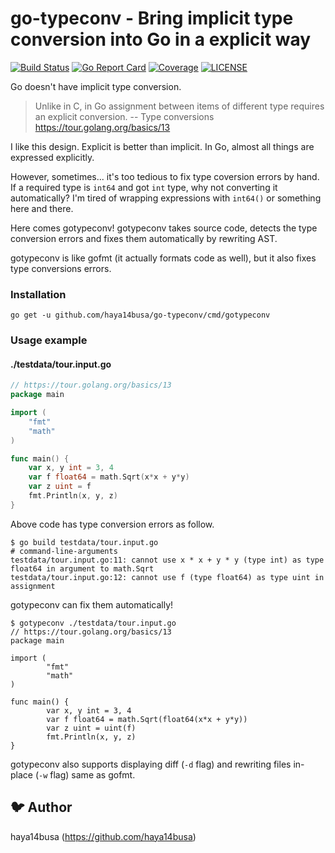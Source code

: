 # go-typeconv - Bring implicit type conversion into Go in a explicit way

[![Build Status](https://travis-ci.org/haya14busa/go-typeconv.svg?branch=master)](https://travis-ci.org/haya14busa/go-typeconv)
[![Go Report Card](https://goreportcard.com/badge/github.com/haya14busa/go-typeconv)](https://goreportcard.com/report/github.com/haya14busa/go-typeconv)
[![Coverage](https://codecov.io/gh/haya14busa/go-typeconv/branch/master/graph/badge.svg)](https://codecov.io/gh/haya14busa/go-typeconv)
[![LICENSE](https://img.shields.io/badge/license-MIT-blue.svg)](LICENSE)


Go doesn't have implicit type conversion.

> Unlike in C, in Go assignment between items of different type requires an explicit conversion.
> -- Type conversions https://tour.golang.org/basics/13

I like this design. Explicit is better than implicit.
In Go, almost all things are expressed explicitly.

However, sometimes... it's too tedious to fix type coversion errors by hand.
If a required type is `int64` and got `int` type, why not converting it automatically?
I'm tired of wrapping expressions with `int64()` or something here and there.

Here comes gotypeconv! gotypeconv takes source code, detects the type conversion errors and fixes them automatically by rewriting AST.

gotypeconv is like gofmt (it actually formats code as well), but it also fixes type conversions errors.

### Installation

```
go get -u github.com/haya14busa/go-typeconv/cmd/gotypeconv
```

### Usage example

#### ./testdata/tour.input.go

```go
// https://tour.golang.org/basics/13
package main

import (
	"fmt"
	"math"
)

func main() {
	var x, y int = 3, 4
	var f float64 = math.Sqrt(x*x + y*y)
	var z uint = f
	fmt.Println(x, y, z)
}
```

Above code has type conversion errors as follow.

```
$ go build testdata/tour.input.go
# command-line-arguments
testdata/tour.input.go:11: cannot use x * x + y * y (type int) as type float64 in argument to math.Sqrt
testdata/tour.input.go:12: cannot use f (type float64) as type uint in assignment
```

gotypeconv can fix them automatically!

```
$ gotypeconv ./testdata/tour.input.go
// https://tour.golang.org/basics/13
package main

import (
        "fmt"
        "math"
)

func main() {
        var x, y int = 3, 4
        var f float64 = math.Sqrt(float64(x*x + y*y))
        var z uint = uint(f)
        fmt.Println(x, y, z)
}
```

gotypeconv also supports displaying diff (`-d` flag) and rewriting files in-place (`-w` flag) same as gofmt.


## :bird: Author
haya14busa (https://github.com/haya14busa)
